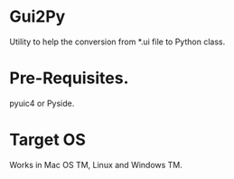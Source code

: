 # Gui2Py
Utility to help the conversion from *.ui file to Python class.
# Pre-Requisites.
pyuic4 or Pyside. 
# Target OS
Works in Mac OS TM, Linux and Windows TM.
